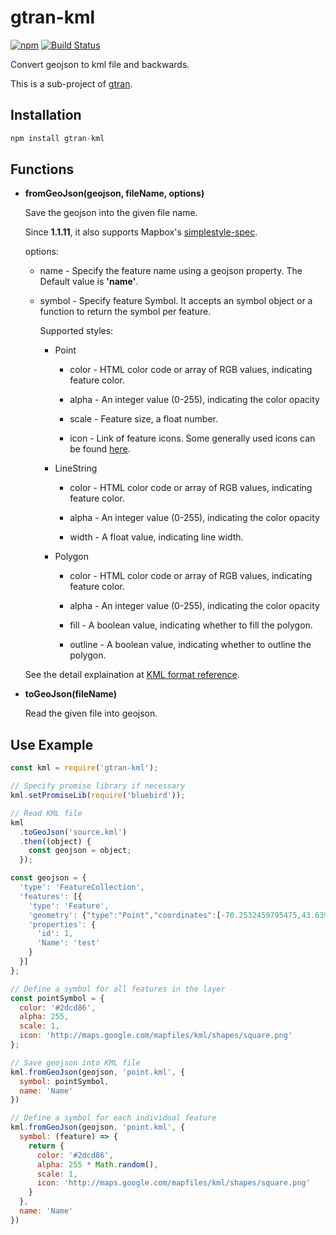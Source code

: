 # gtran-kml

[![npm](https://img.shields.io/npm/v/gtran-kml.svg)](https://www.npmjs.com/package/gtran-kml) [![Build Status](https://travis-ci.org/haoliangyu/gtran-kml.svg?branch=master)](https://travis-ci.org/haoliangyu/gtran-kml)

Convert geojson to kml file and backwards.

This is a sub-project of [gtran](https://github.com/haoliangyu/gtran).

## Installation

```javascript
npm install gtran-kml
```

## Functions

- **fromGeoJson(geojson, fileName, options)**

  Save the geojson into the given file name.

  Since **1.1.11**, it also supports Mapbox's [simplestyle-spec](https://github.com/mapbox/simplestyle-spec).

  options:

  - name - Specify the feature name using a geojson property. The Default value is **'name'**.

  - symbol - Specify feature Symbol. It accepts an symbol object or a function to return the symbol per feature.

    Supported styles:

    - Point

      - color - HTML color code or array of RGB values, indicating feature color.

      - alpha - An integer value (0-255), indicating the color opacity

      - scale - Feature size, a float number.

      - icon - Link of feature icons. Some generally used icons can be found [here](http://kml4earth.appspot.com/icons.html).

    - LineString

      - color - HTML color code or array of RGB values, indicating feature color.

      - alpha - An integer value (0-255), indicating the color opacity

      - width - A float value, indicating line width.

    - Polygon

      - color - HTML color code or array of RGB values, indicating feature color.

      - alpha - An integer value (0-255), indicating the color opacity

      - fill - A boolean value, indicating whether to fill the polygon.

      - outline - A boolean value, indicating whether to outline the polygon.

  See the detail explaination at [KML format reference](https://developers.google.com/kml/documentation/kmlreference).

- **toGeoJson(fileName)**

  Read the given file into geojson.

## Use Example

```javascript
const kml = require('gtran-kml');

// Specify promise library if necessary
kml.setPromiseLib(require('bluebird'));

// Read KML file
kml
  .toGeoJson('source.kml')
  .then((object) {
    const geojson = object;
  });

const geojson = {
  'type': 'FeatureCollection',
  'features': [{
    'type': 'Feature',
    'geometry': {"type":"Point","coordinates":[-70.2532459795475,43.6399758607149]},
    'properties': {
      'id': 1,
      'Name': 'test'
    }
  }]
};

// Define a symbol for all features in the layer
const pointSymbol = {
  color: '#2dcd86',
  alpha: 255,
  scale: 1,
  icon: 'http://maps.google.com/mapfiles/kml/shapes/square.png'
};

// Save geojson into KML file
kml.fromGeoJson(geojson, 'point.kml', {
  symbol: pointSymbol,
  name: 'Name'
})

// Define a symbol for each individual feature
kml.fromGeoJson(geojson, 'point.kml', {
  symbol: (feature) => {
    return {
      color: '#2dcd86',
      alpha: 255 * Math.random(),
      scale: 1,
      icon: 'http://maps.google.com/mapfiles/kml/shapes/square.png'
    }
  },
  name: 'Name'
})
```
